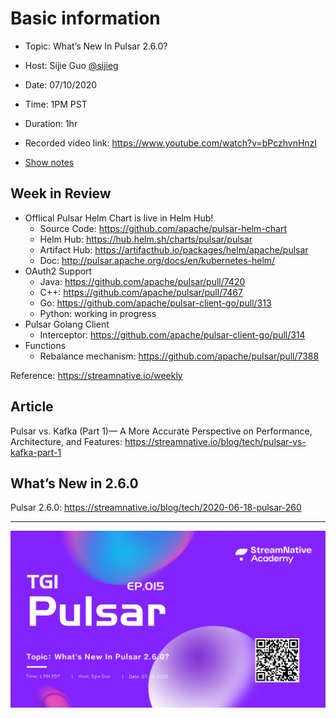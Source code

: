 # Basic information

- Topic: What’s New In Pulsar 2.6.0?

- Host: Sijie Guo [@sijieg](https://twitter.com/sijieg)

- Date: 07/10/2020

- Time: 1PM PST

- Duration: 1hr

- Recorded video link: https://www.youtube.com/watch?v=bPczhvnHnzI

- [Show notes](https://hackmd.io/nn5IU-ThQkW__8InZBr3Hg)

## Week in Review

* Offlical Pulsar Helm Chart is live in Helm Hub!
    * Source Code: https://github.com/apache/pulsar-helm-chart
    * Helm Hub: https://hub.helm.sh/charts/pulsar/pulsar
    * Artifact Hub: https://artifacthub.io/packages/helm/apache/pulsar
    * Doc: http://pulsar.apache.org/docs/en/kubernetes-helm/
* OAuth2 Support
    * Java: https://github.com/apache/pulsar/pull/7420
    * C++: https://github.com/apache/pulsar/pull/7467
    * Go: https://github.com/apache/pulsar-client-go/pull/313
    * Python: working in progress
* Pulsar Golang Client
    * Interceptor: https://github.com/apache/pulsar-client-go/pull/314
* Functions
    * Rebalance mechanism: https://github.com/apache/pulsar/pull/7388

Reference: https://streamnative.io/weekly

## Article

Pulsar vs. Kafka (Part 1)— A More Accurate Perspective on Performance, Architecture, and Features: https://streamnative.io/blog/tech/pulsar-vs-kafka-part-1

## What’s New in 2.6.0

Pulsar 2.6.0: https://streamnative.io/blog/tech/2020-06-18-pulsar-260
  
---

![](https://github.com/streamnative/tgip/blob/master/image/015.png)

